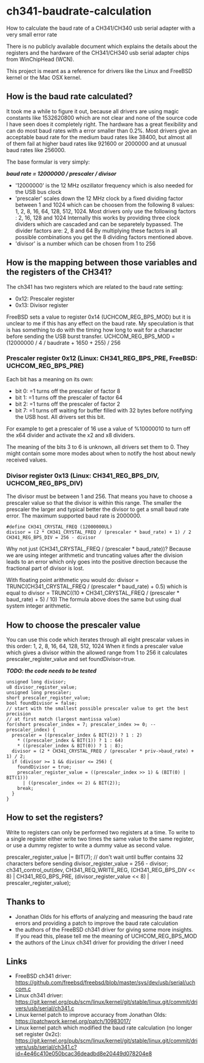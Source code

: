 # ch341-baudrate-calculation
How to calculate the baud rate of a CH341/CH340 usb serial adapter with a very small error rate

There is no publicly available document which explains the details about the registers and the
hardware of the CH341/CH340 usb serial adapter chips from WinChipHead (WCN).

This project is meant as a reference for drivers like the Linux and FreeBSD kernel or the Mac
OSX kernel.

## How is the baud rate calculated?

It took me a while to figure it out, because all drivers are using magic constants like
1532620800 which are not clear and none of the source code I have seen does it completely right.
The hardware has a great flexibility and can do most baud rates with a error smaller than 0.2%.
Most drivers give an acceptable baud rate for the medium baud rates like 38400, but almost all of
them fail at higher baud rates like 921600 or 2000000 and at unusual baud rates like 256000.

The base formular is very simply:

***baud rate = 12000000 / prescaler / divisor***

 - '12000000' is the 12 MHz oszillator frequency which is also needed for the USB bus clock
 - 'prescaler' scales down the 12 MHz clock by a fixed dividing factor between 1 and 1024 which
   can be choosen from the following 8 values: 1, 2, 8, 16, 64, 128, 512, 1024.
   Most drivers only use the following factors : 2, 16, 128 and 1024
   Internally this works by providing three clock dividers which are cascaded and can be
   separetely bypassed.
   The divider factors are: 2, 8 and 64
   By multiplying these factors in all possible combinations you get the 8 dividing factors
   mentioned above.
 - 'divisor' is a number which can be chosen from 1 to 256

## How is the mapping between those variables and the registers of the CH341?

The ch341 has two registers which are related to the baud rate setting:
 - 0x12: Prescaler register 
 - 0x13: Divisor register

FreeBSD sets a value to register 0x14 (UCHCOM_REG_BPS_MOD) but it is unclear to me if this
has any effect on the baud rate. My speculation is that is has something to do with the
timing how long to wait for a character before sending the USB burst transfer.
UCHCOM_REG_BPS_MOD = (12000000 / 4 / baudrate + 1650 + 255) / 256

### Prescaler register 0x12 (Linux: CH341_REG_BPS_PRE, FreeBSD: UCHCOM_REG_BPS_PRE)

Each bit has a meaning on its own:
 - bit 0: =1 turns off the prescaler of factor 8
 - bit 1: =1 turns off the prescaler of factor 64
 - bit 2: =1 turns off the prescaler of factor 2
 - bit 7: =1 turns off waiting for buffer filled with 32 bytes before notifying the USB host.
   All drivers set this bit.

For example to get a prescaler of 16 use a value of %10000010 to turn off the x64 divider
and activate the x2 and x8 dividers.

The meaning of the bits 3 to 6 is unknown, all drivers set them to 0.
They might contain some more modes about when to notify the host about newly received values.

### Divisor register 0x13 (Linux: CH341_REG_BPS_DIV, UCHCOM_REG_BPS_DIV)

The divisor must be between 1 and 256. That means you have to choose a prescaler value so
that the divisor is within this range. The smaller the prescaler the larger and typical
better the divisor to get a small baud rate error.
The maximum supported baud rate is 2000000. 

    #define CH341_CRYSTAL_FREQ (12000000UL)
    divisor = (2 * CH341_CRYSTAL_FREQ / (prescaler * baud_rate) + 1) / 2
    CH341_REG_BPS_DIV = 256 - divisor

Why not just (CH341_CRYSTAL_FREQ / (prescaler * baud_rate))? Because we are using integer
arithmetic and truncating values after the division leads to an error which only goes into
the positive direction because the fractional part of divisor is lost.

With floating point arithmetic you would do:
divisor = TRUNC(CH341_CRYSTAL_FREQ / (prescaler * baud_rate) + 0.5)
which is equal to
divisor = TRUNC((10 * CH341_CRYSTAL_FREQ / (prescaler * baud_rate) + 5) / 10)
The formula above does the same but using dual system integer arithmetic.

## How to choose the prescaler value

You can use this code which iterates through all eight prescalar values in this order:
  1, 2, 8, 16, 64, 128, 512, 1024
When it finds a prescaler value which gives a divisor within the allowed range from 
1 to 256 it calculates prescaler_register_value and set foundDivisor=true.

*****TODO: the code needs to be tested*****

    unsigned long divisor;
    u8 divisor_register_value;
    unsigned long prescaler;
    short prescaler_register_value;
    bool foundDivisor = false;
    // start with the smallest possible prescaler value to get the best precision
    // at first match (largest mantissa value)
    for(short prescaler_index = 7; prescaler_index >= 0; --prescaler_index) {
      prescaler = ((prescaler_index & BIT(2)) ? 1 : 2)
        * ((prescaler_index & BIT(1)) ? 1 : 64)
        * ((prescaler_index & BIT(0)) ? 1 : 8);
      divisor = (2 * CH341_CRYSTAL_FREQ / (prescaler * priv->baud_rate) + 1) / 2;
      if (divisor >= 1 && divisor <= 256) {
        foundDivisor = true;
        prescaler_register_value = ((prescaler_index >> 1) & (BIT(0) | BIT(1)))
          | ((prescaler_index << 2) & BIT(2));
        break;
      }
    }

## How to set the registers?

Write to registers can only be performed two registers at a time. To write to a single register
either write two times the same value to the same register, or use a dummy register to write a
dummy value as second value.

 prescaler_register_value |= BIT(7); // don't wait until buffer contains 32 characters before sending
 divisor_register_value = 256 - divisor;
 ch341_control_out(dev, CH341_REQ_WRITE_REG,
  (CH341_REG_BPS_DIV      << 8) | CH341_REG_BPS_PRE,
  (divisor_register_value << 8) | prescaler_register_value);

## Thanks to
 - Jonathan Olds for his efforts of analyzing and measuring the baud rate errors
   and providing a patch to improve the baud rate calculation
 - the authors of the FreeBSD ch341 driver for giving some more insights. If you read this,
   please tell me the meaning of UCHCOM_REG_BPS_MOD
 - the authors of the Linux ch341 driver for providing the driver I need

## Links
- FreeBSD ch341 driver: https://github.com/freebsd/freebsd/blob/master/sys/dev/usb/serial/uchcom.c
- Linux ch341 driver: https://git.kernel.org/pub/scm/linux/kernel/git/stable/linux.git/commit/drivers/usb/serial/ch341.c
- Linux kernel patch to improve accuracy from Jonathan Olds: https://patchwork.kernel.org/patch/10983017/
- Linux kernel patch which modified the baud rate calculation (no longer set register 0x2c): https://git.kernel.org/pub/scm/linux/kernel/git/stable/linux.git/commit/drivers/usb/serial/ch341.c?id=4e46c410e050bcac36deadbd8e20449d078204e8



